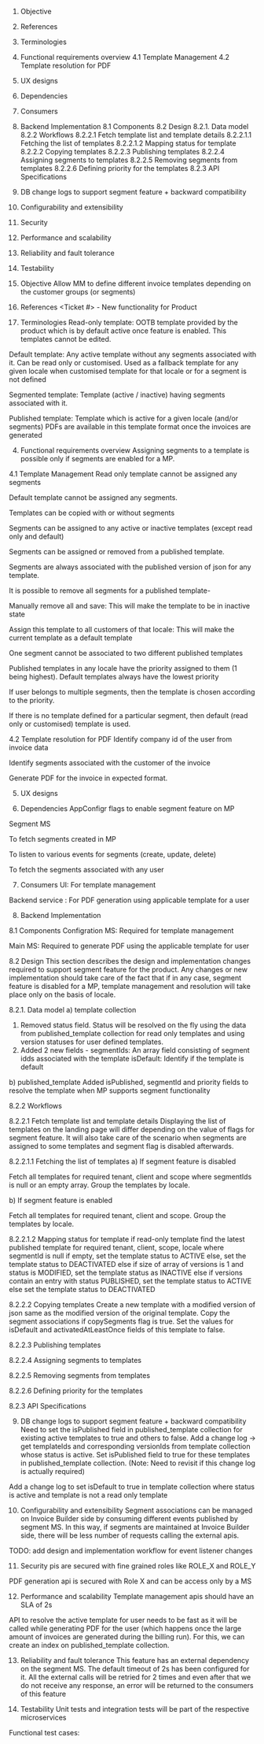 1. Objective
2. References
3. Terminologies
4. Functional requirements overview
  4.1 Template Management
  4.2 Template resolution for PDF
5. UX designs
6. Dependencies
7. Consumers
8. Backend Implementation
  8.1 Components
  8.2 Design
    8.2.1. Data model
    8.2.2 Workflows
      8.2.2.1 Fetch template list and template details
        8.2.2.1.1 Fetching the list of templates
        8.2.2.1.2 Mapping status for template
      8.2.2.2 Copying templates
      8.2.2.3 Publishing templates
      8.2.2.4 Assigning segments to templates
      8.2.2.5 Removing segments from templates
      8.2.2.6 Defining priority for the templates
    8.2.3 API Specifications
9. DB change logs to support segment feature + backward compatibility
10. Configurability and extensibility
11. Security
12. Performance and scalability
13. Reliability and fault tolerance
14. Testability

1. Objective
Allow MM to define different invoice templates depending on the customer groups (or segments)


2. References
<Ticket #> - New functionality for Product


3. Terminologies
Read-only template: OOTB template provided by the product which is by default active once feature is enabled. This templates cannot be edited.

Default template: Any active template without any segments associated with it. Can be read only or customised. Used as a fallback template for any given locale when customised template for that locale or for a segment is not defined

Segmented template: Template (active / inactive) having segments associated with it.

Published template: Template which is active for a given locale (and/or segments) PDFs are available in this template format once the invoices are generated


4. Functional requirements overview
Assigning segments to a template is possible only if segments are enabled for a MP. 


4.1 Template Management
Read only template cannot be assigned any segments

Default template cannot be assigned any segments.

Templates can be copied with or without segments

Segments can be assigned to any active or inactive templates (except read only and default)

Segments can be assigned or removed from a published template. 

Segments are always associated with the published version of json for any template.

It is possible to remove all segments for a published template-

Manually remove all and save: This will make the template to be in inactive state

Assign this template to all customers of that locale: This will make the current template as a default template

One segment cannot be associated to two different published templates

Published templates in any locale have the priority assigned to them (1 being highest). Default templates always have the lowest priority

If user belongs to multiple segments, then the template is chosen according to the priority.

If there is no template defined for a particular segment, then default (read only or customised) template is used. 


4.2 Template resolution for PDF
Identify company id of the user from invoice data

Identify segments associated with the customer of the invoice

Generate PDF for the invoice in expected format.


5. UX designs
<URLs>


6. Dependencies
AppConfigr flags to enable segment feature on MP

Segment MS

To fetch segments created in MP

To listen to various events for segments (create, update, delete)

To fetch the segments associated with any user 


7. Consumers
UI: For template management

Backend service : For PDF generation using applicable template for a user


8. Backend Implementation

8.1 Components
Configration MS: Required for template management

Main MS: Required to generate PDF using the applicable template for user


8.2 Design
This section describes the design and implementation changes required to support segment feature for the product. 
Any changes or new implementation should take care of the fact that if in any case, segment feature is disabled for a MP, template management and resolution will take place only on the basis of locale.


8.2.1. Data model
a) template collection
1) Removed status field. Status will be resolved on the fly using the data from published_template collection for read only templates and using version statuses for user defined templates.
2) Added 2 new fields -
segmentIds: An array field consisting of segment idds associated with the template
isDefault: Identify if the template is default


b) published_template
Added isPublished, segmentId and priority fields to resolve the template when MP supports segment functionality


 


8.2.2 Workflows

8.2.2.1 Fetch template list and template details
Displaying the list of templates on the landing page will differ depending on the value of flags for segment feature. It will also take care of the scenario when segments are assigned to some templates and segment flag is disabled afterwards.


8.2.2.1.1 Fetching the list of templates
a) If segment feature is disabled

Fetch all templates for required tenant, client and scope where segmentIds is null or an empty array. Group the templates by locale.

b) If segment feature is enabled

Fetch all templates for required tenant, client and scope. Group the templates by locale.


8.2.2.1.2 Mapping status for template
if read-only template
  find the latest published template for required tenant, client, scope, locale where segmentId is null
    if empty, set the template status to ACTIVE
    else, set the template status to DEACTIVATED
else
  if size of array of versions is 1 and status is MODIFIED, set the template status as INACTIVE
  else if versions contain an entry with status PUBLISHED, set the template status to ACTIVE
  else set the template status to DEACTIVATED
  

8.2.2.2 Copying templates
Create a new template with a modified version of json same as the modified version of the original template. Copy the segment associations if copySegments flag is true. Set the values for isDefault and activatedAtLeastOnce fields of this template to false.


8.2.2.3 Publishing templates

8.2.2.4 Assigning segments to templates

8.2.2.5 Removing segments from templates

8.2.2.6 Defining priority for the templates

8.2.3 API Specifications

9. DB change logs to support segment feature + backward compatibility
Need to set the isPublished field in published_template collection for existing active templates to true and others to false.
Add a change log →  get templateIds and corresponding versionIds from template collection whose status is active. Set isPublished field to true for these templates in published_template collection.
(Note: Need to revisit if this change log is actually required)

Add a change log to set isDefault to true in template collection where status is active and template is not a read only template


10. Configurability and extensibility 
Segment associations can be managed on Invoice Builder side by consuming different events published by segment MS. In this way, if segments are maintained at Invoice Builder side, there will be less number of requests calling the external apis.

TODO: add design and implementation workflow for event listener changes


11. Security
pis are secured with fine grained roles like ROLE_X and ROLE_Y

PDF generation api is secured with Role X and can be access only by a MS


12. Performance and scalability
Template management apis should have an SLA of 2s

API to resolve the active template for user needs to be fast as it will be called while generating PDF for the user (which happens once the large amount of invoices are generated during the billing run). For this, we can create an index on published_template collection.


13. Reliability and fault tolerance
This feature has an external dependency on the segment MS. The default timeout of 2s has been configured for it. All the external calls will be retried for 2 times and even after that we do not receive any response, an error will be returned to the consumers of this feature


14. Testability
Unit tests and integration tests will be part of the respective microservices

Functional test cases: <URL>
